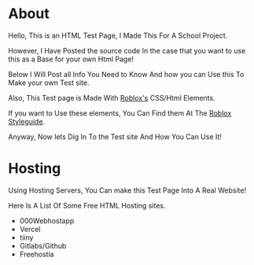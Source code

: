 # About

Hello, This is an HTML Test Page, I Made This For A School Project.

However, I Have Posted the source code In the case that you want to use this as a Base for your own Html Page!

Below I Will Post all Info You Need to Know And how you can Use this To Make your own Test site.

Also, This Test page is Made With [Roblox's](https://roblox.com.com/) CSS/Html Elements.

If you want to Use these elements, You Can Find them At The [Roblox Styleguide](https://roblox.com/reference/styleguide).

Anyway, Now lets Dig In To the Test site And How You Can Use It!

# Hosting

Using Hosting Servers, You Can make this Test Page Into A Real Website!

Here Is A List Of Some Free HTML Hosting sites.

- 000Webhostapp
- Vercel
- tiiny
- Gitlabs/Github
- Freehostia



